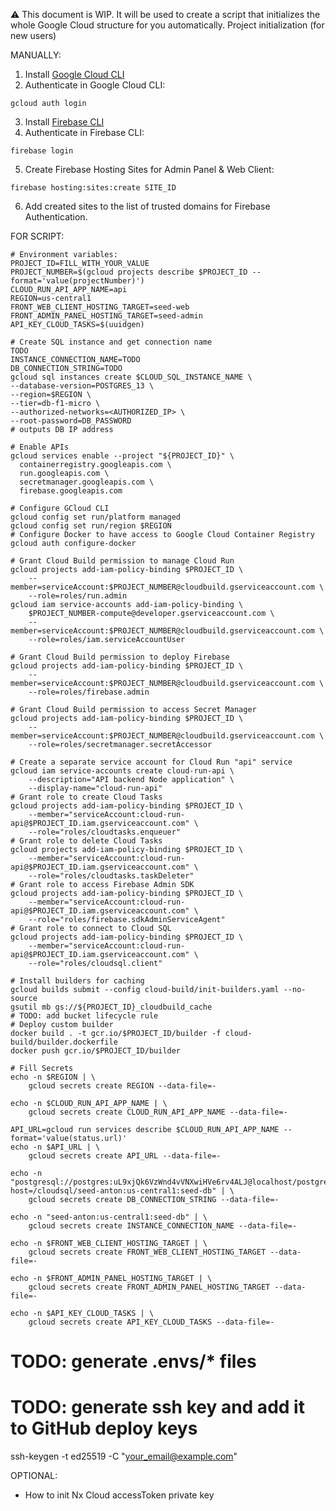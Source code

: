 ⚠️ This document is WIP. It will be used to create a script that initializes the whole Google Cloud structure for you automatically.
Project initialization (for new users)

MANUALLY:
1. Install [Google Cloud CLI](https://cloud.google.com/sdk/docs/install)
2. Authenticate in Google Cloud CLI:
```
gcloud auth login
```
3. Install [Firebase CLI](https://firebase.google.com/docs/cli)
4. Authenticate in Firebase CLI:
```
firebase login
```
5. Create Firebase Hosting Sites for Admin Panel & Web Client:
```
firebase hosting:sites:create SITE_ID
```
6. Add created sites to the list of trusted domains for Firebase Authentication.

   
FOR SCRIPT:
```
# Environment variables:
PROJECT_ID=FILL_WITH_YOUR_VALUE
PROJECT_NUMBER=$(gcloud projects describe $PROJECT_ID --format='value(projectNumber)')
CLOUD_RUN_API_APP_NAME=api
REGION=us-central1
FRONT_WEB_CLIENT_HOSTING_TARGET=seed-web
FRONT_ADMIN_PANEL_HOSTING_TARGET=seed-admin
API_KEY_CLOUD_TASKS=$(uuidgen)
```

```
# Create SQL instance and get connection name
TODO
INSTANCE_CONNECTION_NAME=TODO
DB_CONNECTION_STRING=TODO
gcloud sql instances create $CLOUD_SQL_INSTANCE_NAME \
--database-version=POSTGRES_13 \
--region=$REGION \
--tier=db-f1-micro \
--authorized-networks=<AUTHORIZED_IP> \
--root-password=DB_PASSWORD
# outputs DB IP address
```

```
# Enable APIs
gcloud services enable --project "${PROJECT_ID}" \
  containerregistry.googleapis.com \
  run.googleapis.com \
  secretmanager.googleapis.com \
  firebase.googleapis.com
```

```
# Configure GCloud CLI
gcloud config set run/platform managed
gcloud config set run/region $REGION
# Configure Docker to have access to Google Cloud Container Registry
gcloud auth configure-docker
```

```
# Grant Cloud Build permission to manage Cloud Run
gcloud projects add-iam-policy-binding $PROJECT_ID \
    --member=serviceAccount:$PROJECT_NUMBER@cloudbuild.gserviceaccount.com \
    --role=roles/run.admin
gcloud iam service-accounts add-iam-policy-binding \
    $PROJECT_NUMBER-compute@developer.gserviceaccount.com \
    --member=serviceAccount:$PROJECT_NUMBER@cloudbuild.gserviceaccount.com \
    --role=roles/iam.serviceAccountUser

# Grant Cloud Build permission to deploy Firebase
gcloud projects add-iam-policy-binding $PROJECT_ID \
    --member=serviceAccount:$PROJECT_NUMBER@cloudbuild.gserviceaccount.com \
    --role=roles/firebase.admin

# Grant Cloud Build permission to access Secret Manager
gcloud projects add-iam-policy-binding $PROJECT_ID \
    --member=serviceAccount:$PROJECT_NUMBER@cloudbuild.gserviceaccount.com \
    --role=roles/secretmanager.secretAccessor

# Create a separate service account for Cloud Run "api" service
gcloud iam service-accounts create cloud-run-api \
    --description="API backend Node application" \
    --display-name="cloud-run-api"
# Grant role to create Cloud Tasks
gcloud projects add-iam-policy-binding $PROJECT_ID \
    --member="serviceAccount:cloud-run-api@$PROJECT_ID.iam.gserviceaccount.com" \
    --role="roles/cloudtasks.enqueuer"
# Grant role to delete Cloud Tasks
gcloud projects add-iam-policy-binding $PROJECT_ID \
    --member="serviceAccount:cloud-run-api@$PROJECT_ID.iam.gserviceaccount.com" \
    --role="roles/cloudtasks.taskDeleter"
# Grant role to access Firebase Admin SDK
gcloud projects add-iam-policy-binding $PROJECT_ID \
    --member="serviceAccount:cloud-run-api@$PROJECT_ID.iam.gserviceaccount.com" \
    --role="roles/firebase.sdkAdminServiceAgent"
# Grant role to connect to Cloud SQL
gcloud projects add-iam-policy-binding $PROJECT_ID \
    --member="serviceAccount:cloud-run-api@$PROJECT_ID.iam.gserviceaccount.com" \
    --role="roles/cloudsql.client"
```
    
```
# Install builders for caching
gcloud builds submit --config cloud-build/init-builders.yaml --no-source
gsutil mb gs://${PROJECT_ID}_cloudbuild_cache
# TODO: add bucket lifecycle rule
# Deploy custom builder
docker build . -t gcr.io/$PROJECT_ID/builder -f cloud-build/builder.dockerfile
docker push gcr.io/$PROJECT_ID/builder
```

```
# Fill Secrets
echo -n $REGION | \
    gcloud secrets create REGION --data-file=-

echo -n $CLOUD_RUN_API_APP_NAME | \
    gcloud secrets create CLOUD_RUN_API_APP_NAME --data-file=-

API_URL=gcloud run services describe $CLOUD_RUN_API_APP_NAME --format='value(status.url)'
echo -n $API_URL | \
    gcloud secrets create API_URL --data-file=-

echo -n "postgresql://postgres:uL9xjQk6VzWnd4vVNXwiHVe6rv4ALJ@localhost/postgres?host=/cloudsql/seed-anton:us-central1:seed-db" | \
    gcloud secrets create DB_CONNECTION_STRING --data-file=-

echo -n "seed-anton:us-central1:seed-db" | \
    gcloud secrets create INSTANCE_CONNECTION_NAME --data-file=-

echo -n $FRONT_WEB_CLIENT_HOSTING_TARGET | \
    gcloud secrets create FRONT_WEB_CLIENT_HOSTING_TARGET --data-file=-

echo -n $FRONT_ADMIN_PANEL_HOSTING_TARGET | \
    gcloud secrets create FRONT_ADMIN_PANEL_HOSTING_TARGET --data-file=-
    
echo -n $API_KEY_CLOUD_TASKS | \
    gcloud secrets create API_KEY_CLOUD_TASKS --data-file=-
```

# TODO: generate .envs/* files
# TODO: generate ssh key and add it to GitHub deploy keys
ssh-keygen -t ed25519 -C "your_email@example.com"

OPTIONAL:
- How to init Nx Cloud accessToken private key
